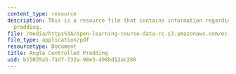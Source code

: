 ```yaml
---
content_type: resource
description: This is a resource file that contains information regarding angle controlled
  prodding.
file: /media/https%3A/open-learning-course-data-rc.s3.amazonaws.com/ec-s06-design-for-demining-spring-2007/b15035a571df732a98e3498bd12ac200_MITEC_S06S07_angle_ctrl.pdf
file_type: application/pdf
resourcetype: Document
title: Angle Controlled Prodding
uid: b15035a5-71df-732a-98e3-498bd12ac200
---
```

